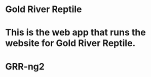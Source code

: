 # Gold River Reptile
This is the web app that runs the website for Gold River Reptile.
=======
# GRR-ng2
